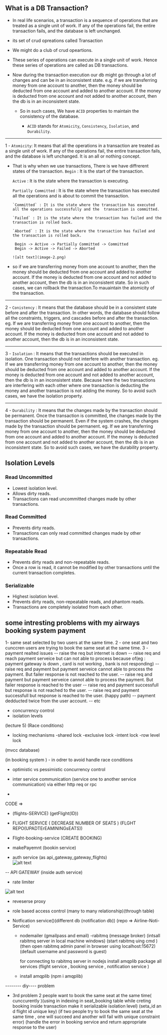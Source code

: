 ## What is a DB Transaction?

- In real life scenarios, a transaction is a sequence of operations that are treated as a single unit of work. If any of the operations fail, the entire transaction fails, and the database is left unchanged.

 - its set of crud opreations called Transaction

- We might do a club of crud opeartions.

- These series of operations can execute in a single unit of work. Hence these series of operations are called as DB transactions.

- Now during the transaction execution our db might go through a lot of changes and can be in an inconsistent state.
  e.g. if we are transferring money from one account to another, then the money should be deducted from one account and added to another account. If the money is deducted from one account and not added to another account, then the db is in an inconsistent state.

  - So in such cases, We have `ACID` properties to maintain the consistency of the database.

    - `ACID` stands for `Atomicity`, `Consistency`, `Isolation`, and `Durability`.
 ---
  1 - `Atomicity`: It means that all the operations in a transaction are treated as a single unit of work. If any of the operations fail, the entire transaction fails, and the database is left unchanged. It is an all or nothing concept.

  - That is why when we use transactions, There is we have diffrerent states of the transaction.
    `Begin` : It is the start of the transaction.

    `Active` : It is the state where the transaction is executing.

    `Partially Committed` : It is the state where the transaction has executed all the operations and is about to commit the transaction.

        `Committed` : It is the state where the transaction has executed all the operations successfully and the  transaction is committed.

        `Failed` : It is the state where the transaction has failed and the transaction is rolled back.

        `Aborted` : It is the state where the transaction has failed and the transaction is rolled back.

         Begin -> Active -> Partially Committed -> Committed
         Begin -> Active -> Failed -> Aborted

        ![alt text](image-2.png)

  - so if we are transferring money from one account to another, then the money should be deducted from one account and added to another account. If the money is deducted from one account and not added to another account, then the db is in an inconsistent state. So in such cases, we can rollback the transaction.To mauaintain the atomicity of the transaction.

 ---

2 - `Conistency` : It means that the database should be in a consistent state before and after the transaction. In other words, the database should follow all the constraints, triggers, and cascades before and after the transaction. eg. If we are transferring money from one account to another, then the money should be deducted from one account and added to another account. If the money is deducted from one account and not added to another account, then the db is in an inconsistent state.

---

3 - `Isolation` : It means that the transactions should be executed in isolation. One transaction should not interfere with another transaction. eg. If we are transferring money from one account to another, then the money should be deducted from one account and added to another account. If the money is deducted from one account and not added to another account, then the db is in an inconsistent state. Because here the two transactions are interfering with each other where one transaction is deducting the money and another transaction is not adding the money. So to avoid such cases, we have the isolation property.

---

4 - `Durability` : It means that the changes made by the transaction should be permanent. Once the transaction is committed, the changes made by the transaction should be permanent. Even if the system crashes, the changes made by the transaction should be permanent. eg. If we are transferring money from one account to another, then the money should be deducted from one account and added to another account. If the money is deducted from one account and not added to another account, then the db is in an inconsistent state. So to avoid such cases, we have the durability property.

## Isolation Levels

### Read Uncommitted
- Lowest isolation level.
- Allows dirty reads.
- Transactions can read uncommitted changes made by other transactions.

### Read Committed
- Prevents dirty reads.
- Transactions can only read committed changes made by other transactions.

### Repeatable Read
- Prevents dirty reads and non-repeatable reads.
- Once a row is read, it cannot be modified by other transactions until the current transaction completes.

### Serializable
- Highest isolation level.
- Prevents dirty reads, non-repeatable reads, and phantom reads.
- Transactions are completely isolated from each other.




 ## some intresting problems with my airways booking system payment 
   
   1- same seat selected by two users at the same time.
   2 - one seat and two cunccren users are trying to book the same seat at the same time.
   3 - payment realted issues 
  -- raise the req but  internet is down
  -- raise req and reach  payment serveice but can not able to process because of(eg : payment gateway is down , card is not working , bank is not responding) 
  -- raise req and payment but payment serveice cannot able to process the payment. But failer response is not reached to the user.
  -- raise req and payment but payment serveice cannot able to process the payment. But failer response is reached to the user
  -- raise req and payment  successfull but response is not reached to the user.
  -- raise req and payment  successfull but response is reached to the user. (happy path) 
  -- payment dedducted twice from the user account.
   -- etc  



- concurrency control 
- isolation levels


(lecture 5)
(Race conditions)
- locking mechanisms
  -shared lock
  -exclusive lock
  -intent lock
  -row level lock

 (mvcc database) 
  
   (in booking system ) - in odrer to avoid handle race conditions

- optimistic vs pessimistic concurrency control  
  



- inter service communication (service one to another service communication) via either http req or rpc
- 


CODE =>
- (flights-SERVICE) (getFlight(ID)) 

- FLIGHT SERVICE ( DECREASE NUMBER OF SEATS ) (FLGHT REPO(UPADTErEAMININGsEATS))

- Flight-booking-service (CREATE BOOKING) 
- makePayemnt (bookin service)



- auth service (as api_gateway_gateway_flights)  
![alt text](image-3.png)




-- API GATEWAY (inside auth service) 
   - rate limiter 

   ![alt text](image-4.png)
 

 - reveserse proxy
 - role based access control (many to many relationship)(through table) 




- Notfication service()(different db (notification db)) (repo => Airline-Noti-Service)
  - nodemailer (gmailpass and email)
  -rabitmq (message broker) (intsall rabitmq server in local machine windows) (start rabitmq uing cmd  )(then open rabitmq admin panel in browser using localhost:15672) (default username and password is guest) 

   
    for connecting to rabitmq server in nodejs install amqplib package all services (flight service , booking service , notification service )
  - install amqplib (npm i amqplib) 




-------- diy---- problem 
  - 3rd problem 2 people want to book the same seat at the same time( cunccurently )(using in indexing in seat_booking table while creting booking inside transaction make it serializable isolation level) (seta_id an d flight id unique key) (if two people try to book the same seat at the same time , one will succeed and another will fail with unique constraint error) (handle the error in booking service and return appropriate response to the user)

